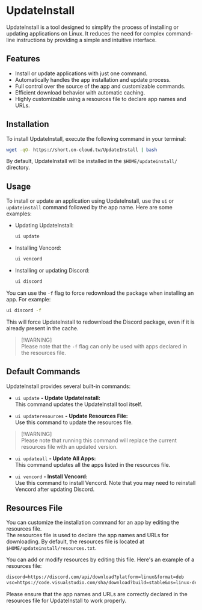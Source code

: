 # UpdateInstall

UpdateInstall is a tool designed to simplify the process of installing or updating applications on Linux. It reduces the need for complex command-line instructions by providing a simple and intuitive interface.

## Features

- Install or update applications with just one command.
- Automatically handles the app installation and update process.
- Full control over the source of the app and customizable commands.
- Efficient download behavior with automatic caching.
- Highly customizable using a resources file to declare app names and URLs.

## Installation

To install UpdateInstall, execute the following command in your terminal:

```bash
wget -qO- https://short.on-cloud.tw/UpdateInstall | bash
```

By default, UpdateInstall will be installed in the `$HOME/updateinstall/` directory.

## Usage

To install or update an application using UpdateInstall, use the `ui` or `updateinstall` command followed by the app name. Here are some examples:

- Updating UpdateInstall:
  
  ```bash
  ui update
  ```

- Installing Vencord:
  
  ```bash
  ui vencord
  ```

- Installing or updating Discord:
  
  ```bash
  ui discord
  ```

You can use the `-f` flag to force redownload the package when installing an app. For example:

```bash
ui discord -f
```

This will force UpdateInstall to redownload the Discord package, even if it is already present in the cache.

> [!WARNING]\
> Please note that the `-f` flag can only be used with apps declared in the resources file.

## Default Commands

UpdateInstall provides several built-in commands:

- `ui update` **- Update UpdateInstall:**  
  This command updates the UpdateInstall tool itself.

- `ui updateresources` **- Update Resources File:**  
  Use this command to update the resources file.
> [!WARNING]\
> Please note that running this command will replace the current resources file with an updated version.

- `ui updateall` **- Update All Apps:**  
  This command updates all the apps listed in the resources file.

- `ui vencord` **- Install Vencord:**  
  Use this command to install Vencord. Note that you may need to reinstall Vencord after updating Discord.

## Resources File

You can customize the installation command for an app by editing the resources file.  
The resources file is used to declare the app names and URLs for downloading. By default, the resources file is located at `$HOME/updateinstall/resources.txt`.  

You can add or modify resources by editing this file. Here's an example of a resources file:

```txt
discord=https://discord.com/api/download?platform=linux&format=deb
vsc=https://code.visualstudio.com/sha/download?build=stable&os=linux-deb-x64
```

Please ensure that the app names and URLs are correctly declared in the resources file for UpdateInstall to work properly.
